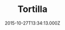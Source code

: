 ---
date: 2015-10-27T13:34:13.000Z
title: Tortilla
latitude: 51.48795015540871
longitude: 0.2835440518372283
url: https://www.tortilla.co.uk
category: checkin
---